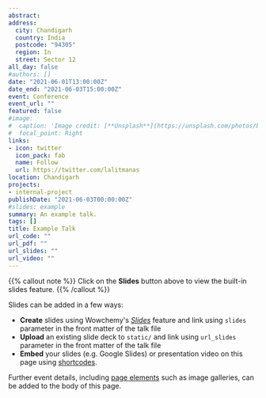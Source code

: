 ```yaml
---
abstract: 
address:
  city: Chandigarh
  country: India
  postcode: "94305"
  region: In
  street: Sector 12
all_day: false
#authors: []
date: "2021-06-01T13:00:00Z"
date_end: "2021-06-03T15:00:00Z"
event: Conference
event_url: ""
featured: false
#image:
#  caption: 'Image credit: [**Unsplash**](https://unsplash.com/photos/bzdhc5b3Bxs)'
#  focal_point: Right
links:
- icon: twitter
  icon_pack: fab
  name: Follow
  url: https://twitter.com/lalitmanas
location: Chandigarh
projects:
- internal-project
publishDate: "2021-06-03T00:00:00Z"
#slides: example
summary: An example talk.
tags: []
title: Example Talk
url_code: ""
url_pdf: ""
url_slides: ""
url_video: ""
---
```


{{% callout note %}}
Click on the **Slides** button above to view the built-in slides feature.
{{% /callout %}}

Slides can be added in a few ways:

- **Create** slides using Wowchemy's [*Slides*](https://wowchemy.com/docs/managing-content/#create-slides) feature and link using `slides` parameter in the front matter of the talk file
- **Upload** an existing slide deck to `static/` and link using `url_slides` parameter in the front matter of the talk file
- **Embed** your slides (e.g. Google Slides) or presentation video on this page using [shortcodes](https://wowchemy.com/docs/writing-markdown-latex/).

Further event details, including [page elements](https://wowchemy.com/docs/writing-markdown-latex/) such as image galleries, can be added to the body of this page.
